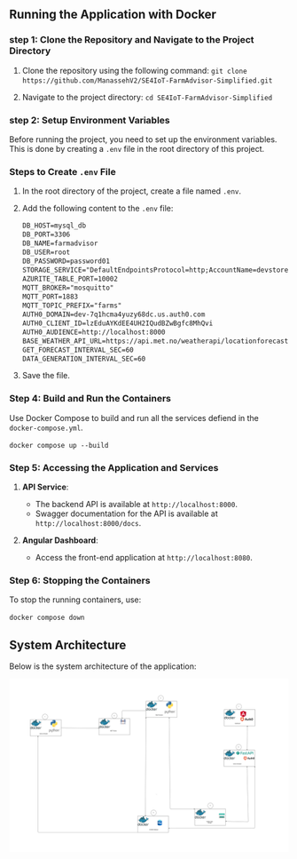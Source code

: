 ## Running the Application with Docker

### step 1: Clone the Repository and Navigate to the Project Directory

1. Clone the repository using the following command: `git clone https://github.com/ManassehV2/SE4IoT-FarmAdvisor-Simplified.git`

2. Navigate to the project directory: `cd SE4IoT-FarmAdvisor-Simplified`

### step 2: Setup Environment Variables

Before running the project, you need to set up the environment variables. This is done by creating a `.env` file in the root directory of this project.

### Steps to Create `.env` File

1. In the root directory of the project, create a file named `.env`.
2. Add the following content to the `.env` file:

   ```env
   DB_HOST=mysql_db
   DB_PORT=3306
   DB_NAME=farmadvisor
   DB_USER=root
   DB_PASSWORD=password01
   STORAGE_SERVICE="DefaultEndpointsProtocol=http;AccountName=devstoreaccount1;AccountKey=Eby8vdM02xNOcqFlqUwJPLlmEtlCDXJ1OUzFT50uSRZ6IFsuFq2UVErCz4I6tq/K1SZFPTOtr/KBHBeksoGMGw==;TableEndpoint=http://azurite:10002/devstoreaccount1;"
   AZURITE_TABLE_PORT=10002
   MQTT_BROKER="mosquitto"
   MQTT_PORT=1883
   MQTT_TOPIC_PREFIX="farms"
   AUTH0_DOMAIN=dev-7q1hcma4yuzy68dc.us.auth0.com
   AUTH0_CLIENT_ID=lzEduAYKdEE4UH2IQudBZwBgfc8MhQvi
   AUTH0_AUDIENCE=http://localhost:8000
   BASE_WEATHER_API_URL=https://api.met.no/weatherapi/locationforecast/2.0
   GET_FORECAST_INTERVAL_SEC=60
   DATA_GENERATION_INTERVAL_SEC=60
   ```

3. Save the file.
### Step 4: Build and Run the Containers

Use Docker Compose to build and run all the services defiend in the `docker-compose.yml`.

`docker compose up --build`

### Step 5: Accessing the Application and Services

1. **API Service**:

   - The backend API is available at `http://localhost:8000`.
   - Swagger documentation for the API is available at `http://localhost:8000/docs`.

2. **Angular Dashboard**:
   - Access the front-end application at `http://localhost:8080`.

### Step 6: Stopping the Containers

To stop the running containers, use:

`docker compose down`

## System Architecture

Below is the system architecture of the application:

![System Architecture](./System_Architecture.png)
